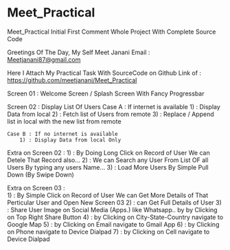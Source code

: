# Meet_Practical
Meet_Practical Initial First Comment Whole Project With Complete Source Code

Greetings Of The Day,
My Self Meet Janani
Email : Meetjanani87@gmail.com

Here I Attach My Practical Task With SourceCode on Github Link of : https://github.com/meetjanani/Meet_Practical


Screen 01  : Welcome Screen / Splash Screen With Fancy Progressbar

Screen 02  : Display List Of Users
	Case A : If internet is available
		1) : Display Data from local
		2) : Fetch list of Users from remote
		3) : Replace / Append  list in local with the new list from remote 

	Case B : If no internet is available
		1) : Display Data from local Only

Extra on Screen 02 : 
		1) : By Doing Long Click on Record of User We can Detele That Record also...
		2) : We can Search any User From List OF all Users By typing any users Name...
		3) : Load More Users By Simple Pull Down (By Swipe Down) 

Extra on Screen 03 :  
		1) : By Simple Click on Record of User We can Get More Details of That Perticular User and Open New Screen 03
		2) : can Get Full Details of User
		3) : Share User Image on Social Media (Apps.) like Whatsapp.. by by Clicking on Top Right Share Button
		4) : by Clicking on City-State-Country navigate to Google Map
		5) : by Clicking on Email navigate to Gmail App 
		6) : by Clicking on Phone navigate to Device Dialpad
		7) : by Clicking on Cell navigate to Device Dialpad
		

